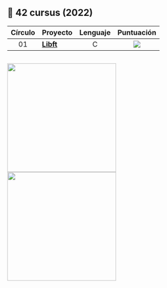 ## :notebook_with_decorative_cover: 42 cursus (2022)

| Círculo | Proyecto                                                                              |            Lenguaje            |                                Puntuación                                    |
| :----: | :----------------------------------------------------------------------------------- | :----------------------------: | :----------------------------------------------------------------------------: |
|   01   | [**Libft**](https://github.com/albertoclaros/Libft)               |               C                |<img src="https://img.shields.io/badge/En progreso-orange?style=for-the-badge"> |

##

<a href="https://profile.intra.42.fr/users/albclaro"><img src="https://img.shields.io/badge/Perfil de la Intranet-grey?style=for-the-badge&logo=42" width="250"></a>
<br>
<a href="https://profile.intra.42.fr/users/albclaro"><img position="absolute" src="https://ca.slack-edge.com/T039P7U66-U042ZN6C810-efc5e99380b3-512" width="250px"></a>
